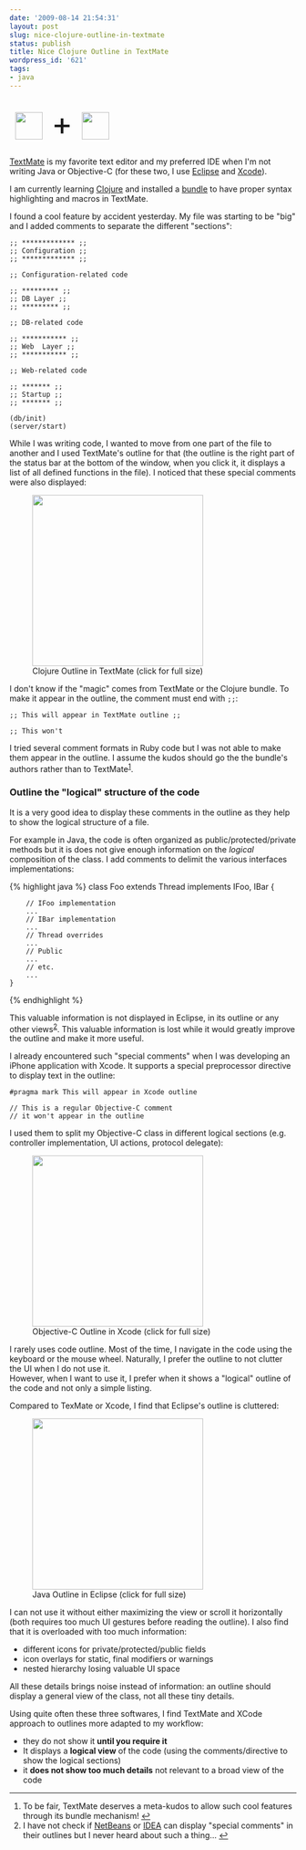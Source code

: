 ```yaml
---
date: '2009-08-14 21:54:31'
layout: post
slug: nice-clojure-outline-in-textmate
status: publish
title: Nice Clojure Outline in TextMate
wordpress_id: '621'
tags:
- java
---
```


<div class="alignleft" style="font-size: 4em; padding: 10px;">
<a href="http://clojure.org"><img src='http://clojure.org/space/showimage/clojure-icon.gif' style="vertical-align:middle;" height="48" width="48"
/></a> + 
<a href="http://macromates.com"><img src='http://macromates.com/images/headlights/logo.png'  style ="vertical-align:middle;"  height="48" width="48"
 ></a>
</div>




[TextMate][mate] is my favorite text editor and my preferred IDE when I'm not writing Java or Objective-C (for these two, I use [Eclipse][eclipse] and [Xcode][xcode]).

I am currently learning [Clojure][clojure] and installed a [bundle][bundle] to have proper syntax highlighting and macros in TextMate.

I found a cool feature by accident yesterday.
My file was starting to be "big" and I added comments to separate the different "sections":


    
    
    ;; ************* ;;
    ;; Configuration ;;
    ;; ************* ;;
    
    ;; Configuration-related code
    
    ;; ********* ;;
    ;; DB Layer ;;
    ;; ********* ;;
    
    ;; DB-related code
    
    ;; *********** ;;
    ;; Web  Layer ;;
    ;; *********** ;;
    
    ;; Web-related code
    
    ;; ******* ;;
    ;; Startup ;;
    ;; ******* ;;
    
    (db/init)
    (server/start)
    



While I was writing code, I wanted to move from one part of the file to another and I used TextMate's outline for that (the outline is the right part of the status bar at the bottom of the window, when you click it, it displays a list of all defined functions in the file). I noticed that these special comments were also displayed:

<figure>
  <a href="{{ site.s3.url }}/images/2009-08-14-clojure-outline.png">
  <img src="{{ site.s3.url }}/images/2009-08-14-clojure-outline-300x242.png" width="300"></a>
  <figcaption>Clojure Outline in TextMate (click for full size)</figcaption>
</figure>

I don't know if the "magic" comes from TextMate or the Clojure bundle.
To make it appear in the outline, the comment must end with `;;`:  


    
    
    ;; This will appear in TextMate outline ;;
    
    ;; This won't
    



I tried several comment formats in Ruby code but I was not able to make them appear in the outline. I assume the kudos should go the the bundle's authors rather than to TextMate<sup id="fnr1-2009-08-14"><a href="#fn1-2009-08-14">1</a></sup>.

### Outline the "logical" structure of the code ###

It is a very good idea to display these comments in the outline as they help to show the logical structure of a file.

For example in  Java, the code is often organized as public/protected/private methods but it is does not give enough information on the _logical_ composition of the class. I add comments to delimit the various interfaces implementations:

{% highlight java %}
    class Foo extends Thread implements IFoo, IBar {
    
        // IFoo implementation
        ...
        // IBar implementation
        ...
        // Thread overrides
        ...
        // Public
        ...
        // etc.
        ...
    }
{% endhighlight %}    

This valuable information is not displayed in Eclipse, in its outline or any other views<sup id="fnr2-2009-08-14"><a href="#fn2-2009-08-14">2</a></sup>. This valuable information is lost while it would greatly improve the outline and make it more useful.

I already encountered such "special comments" when I was developing an iPhone application with Xcode. It supports a special preprocessor directive to display text in the outline:


    
    
    #pragma mark This will appear in Xcode outline
    
    // This is a regular Objective-C comment
    // it won't appear in the outline
    



I used them to split my Objective-C class in different logical sections (e.g. controller implementation, UI actions, protocol delegate):

<figure>
  <a href="{{ site.s3.url }}/images/2009-08-14-xcode-outline.png">
  <img src="{{ site.s3.url }}/images/2009-08-14-xcode-outline-300x198.png" width="300"></a>
  <figcaption>Objective-C Outline in Xcode (click for full size)</figcaption>
</figure>

I rarely uses code outline. Most of the time, I navigate in the code using the keyboard or the mouse wheel. Naturally, I prefer the outline to not clutter the UI  when I do not use it.  
However, when I want to use it, I prefer when it shows a "logical" outline of the code and not only a simple listing.

Compared to TexMate or Xcode, I find that Eclipse's outline is cluttered:

<figure>
  <a href="{{ site.s3.url }}/images/2009-08-14-eclipse-outline.png">
  <img src="{{ site.s3.url }}/images/2009-08-14-eclipse-outline-227x300.png" width="300"></a>
  <figcaption>Java Outline in Eclipse (click for full size)</figcaption>
</figure>

I can not use it without either maximizing the view or scroll it horizontally (both requires too much UI gestures before reading the outline).
I also find that it is overloaded with too much information:

* different icons for private/protected/public fields
* icon overlays for static, final modifiers or warnings
* nested hierarchy losing valuable UI space

All these details brings noise instead of information: an outline should display a general view of the class, not all these tiny details.

Using quite often these three softwares, I find TextMate and XCode approach to outlines more adapted to my workflow:

* they do not show it __until you require it__
* It displays a __logical view__ of the code (using the comments/directive to show the logical sections)
* it __does not show too much details__ not relevant to a broad view of the code

---

1. <a id="fn1-2009-08-14"></a>To be fair, TextMate deserves a meta-kudos to allow such cool features through its bundle mechanism!&nbsp;<a href="#fnr1-2009-08-14"  class="footnoteBackLink"  title="Jump back to footnote  in the text.">&#8617;</a>
2. <a id="fn2-2009-08-14"></a> I have not check if [NetBeans][netbeans] or [IDEA][idea] can display "special comments" in their outlines but I never heard about such a thing...&nbsp;<a href="#fnr2-2009-08-14"  class="footnoteBackLink"  title="Jump back to footnote  in the text.">&#8617;</a>

[clojure]: http://clojure.org
[mate]: http://macromates.com
[eclipse]: http://eclipse.org
[xcode]: http://developer.apple.com/TOOLS/Xcode/
[bundle]: http://github.com/stephenroller/clojure-tmbundle/
[netbeans]: http://www.netbeans.org/
[idea]: http://www.jetbrains.com/idea/

